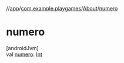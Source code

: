//[app](../../../index.md)/[com.example.playgames](../index.md)/[About](index.md)/[numero](numero.md)

# numero

[androidJvm]\
val [numero](numero.md): [Int](https://kotlinlang.org/api/latest/jvm/stdlib/kotlin/-int/index.html)
